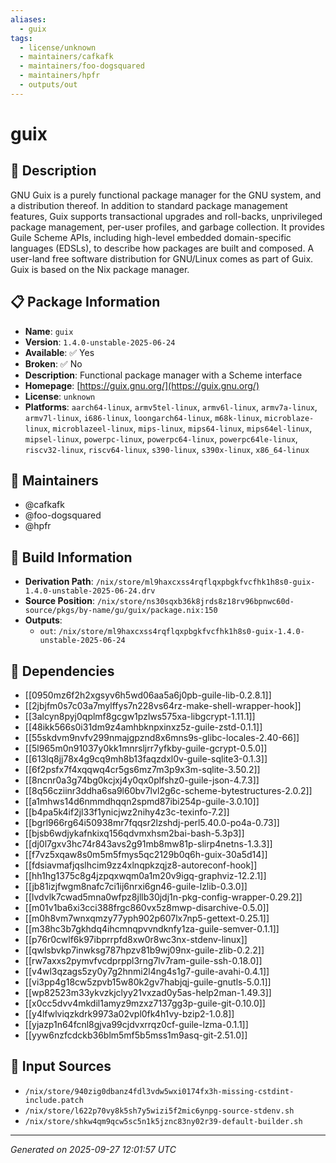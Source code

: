```yaml
---
aliases:
  - guix
tags:
  - license/unknown
  - maintainers/cafkafk
  - maintainers/foo-dogsquared
  - maintainers/hpfr
  - outputs/out
---
```


# guix

## 📝 Description

GNU Guix is a purely functional package manager for the GNU system, and a distribution thereof.
In addition to standard package management features, Guix supports
transactional upgrades and roll-backs, unprivileged package management,
per-user profiles, and garbage collection.
It provides Guile Scheme APIs, including high-level embedded
domain-specific languages (EDSLs), to describe how packages are built
and composed.
A user-land free software distribution for GNU/Linux comes as part of
Guix.
Guix is based on the Nix package manager.


## 📋 Package Information

- **Name**: `guix`
- **Version**: `1.4.0-unstable-2025-06-24`
- **Available**: ✅ Yes
- **Broken**: ✅ No
- **Description**: Functional package manager with a Scheme interface
- **Homepage**: [https://guix.gnu.org/](https://guix.gnu.org/)
- **License**: `unknown`
- **Platforms**: `aarch64-linux`, `armv5tel-linux`, `armv6l-linux`, `armv7a-linux`, `armv7l-linux`, `i686-linux`, `loongarch64-linux`, `m68k-linux`, `microblaze-linux`, `microblazeel-linux`, `mips-linux`, `mips64-linux`, `mips64el-linux`, `mipsel-linux`, `powerpc-linux`, `powerpc64-linux`, `powerpc64le-linux`, `riscv32-linux`, `riscv64-linux`, `s390-linux`, `s390x-linux`, `x86_64-linux`
## 👥 Maintainers

- @cafkafk
- @foo-dogsquared
- @hpfr


## 🔧 Build Information

- **Derivation Path**: `/nix/store/ml9haxcxss4rqflqxpbgkfvcfhk1h8s0-guix-1.4.0-unstable-2025-06-24.drv`
- **Source Position**: `/nix/store/ns30sqxb36k8jrds8z18rv96bpnwc60d-source/pkgs/by-name/gu/guix/package.nix:150`
- **Outputs**:
  - `out`:  `/nix/store/ml9haxcxss4rqflqxpbgkfvcfhk1h8s0-guix-1.4.0-unstable-2025-06-24`

## 🔗 Dependencies

- [[0950mz6f2h2xgsyv6h5wd06aa5a6j0pb-guile-lib-0.2.8.1]]
- [[2jbjfm0s7c03a7mylffys7n228vs64rz-make-shell-wrapper-hook]]
- [[3alcyn8pyj0qplmf8gcgw1pzlws575xa-libgcrypt-1.11.1]]
- [[48ikk566s0i31dm9z4amhbknpxinxz5z-guile-zstd-0.1.1]]
- [[55skdvm9nvfv299nmajgpznd8x6mns9s-glibc-locales-2.40-66]]
- [[5l965m0n91037y0kk1mnrsljrr7yfkby-guile-gcrypt-0.5.0]]
- [[613lq8jj78x4g9cq9mh8b13faqzdxl0v-guile-sqlite3-0.1.3]]
- [[6f2psfx7f4xqqwq4cr5gs6mz7m3p9x3m-sqlite-3.50.2]]
- [[8ncnr0a3g74bg0kcjxj4y0qx0plfshz0-guile-json-4.7.3]]
- [[8q56cziinr3ddha6sa9l60bv7lvl2g6c-scheme-bytestructures-2.0.2]]
- [[a1mhws14d6nmmdhqqn2spmd87ibi254p-guile-3.0.10]]
- [[b4pa5k4if2jl33f1ynicjwz2nihy4z3c-texinfo-7.2]]
- [[bgrl966rg64i50938mr7fqqsr2lzshdj-perl5.40.0-po4a-0.73]]
- [[bjsb6wdjykafnkixq156qdvmxhsm2bai-bash-5.3p3]]
- [[dj0l7gxv3hc74r843avs2g91mb8mw81p-slirp4netns-1.3.3]]
- [[f7vz5xqaw8s0m5m5fmys5qc2129b0q6h-guix-30a5d14]]
- [[fdsiavmafjqslhcim9zz4xlnqpkzqjz8-autoreconf-hook]]
- [[hh1hg1375c8g4jzpqxwqm0a1m20v9igq-graphviz-12.2.1]]
- [[jb81izjfwgm8nafc7ci1ij6nrxi6gn46-guile-lzlib-0.3.0]]
- [[lvdvlk7cwad5mna0wfpz8jllb30jdj1n-pkg-config-wrapper-0.29.2]]
- [[m01v1ba6xi3cci388frgc860vx5z8mwp-disarchive-0.5.0]]
- [[m0h8vm7wnxqmzy77yph902p607lx7np5-gettext-0.25.1]]
- [[m38hc3b7gkhdq4ihcmnqpvvndknfy1za-guile-semver-0.1.1]]
- [[p76r0cwlf6k97ibprrpfd8xw0r8wc3nx-stdenv-linux]]
- [[qwlsbvkp7inwksg787hpzv81b9wj09nx-guile-zlib-0.2.2]]
- [[rw7axxs2pymvfvcdprppl3rng7lv7ram-guile-ssh-0.18.0]]
- [[v4wl3qzags5zy0y7g2hnmi2l4ng4s1g7-guile-avahi-0.4.1]]
- [[vi3pp4g18cw5zpvb15w80k2gv7habjqj-guile-gnutls-5.0.1]]
- [[wp82523m33ykvzkjclyy21vxzad0y5as-help2man-1.49.3]]
- [[x0cc5dvv4mkdil1amyz9mzxz7137gg3p-guile-git-0.10.0]]
- [[y4lfwlviqzkdrk9973a02vpl0fk4h1vy-bzip2-1.0.8]]
- [[yjazp1n64fcnl8gjva99cjdvxrrqz0cf-guile-lzma-0.1.1]]
- [[yyw6nzfcdckb36blm5mf5b5mss1m9asq-git-2.51.0]]

## 📁 Input Sources

- `/nix/store/940zig0dbanz4fdl3vdw5wxi0174fx3h-missing-cstdint-include.patch`
- `/nix/store/l622p70vy8k5sh7y5wizi5f2mic6ynpg-source-stdenv.sh`
- `/nix/store/shkw4qm9qcw5sc5n1k5jznc83ny02r39-default-builder.sh`

---
*Generated on 2025-09-27 12:01:57 UTC*
